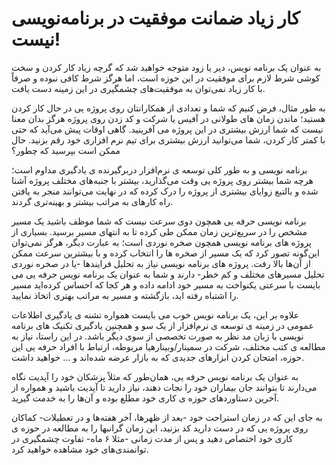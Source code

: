 # کار زیاد ضمانت موفقیت در برنامه‌نویسی نیست!

به عنوان یک برنامه نویس، دیر یا زود متوجه خواهید شد که گرچه زیاد کار کردن و سخت کوشی شرط لازم برای موفقیت در این حوزه است، اما هرگز شرط کافی نبوده و صرفاً با کار زیاد نمی‌توان به موفقیت‌های چشمگیری در این زمینه دست یافت.

به طور مثال، فرض کنیم که شما و تعدادی از همکارانتان روی پروژه یی در حال کار کردن هستید؛ ماندن زمان های طولانی در آفیس یا شرکت و کد زدن روی پروژه هرگز بدان معنا نیست که شما ارزش بیشتری در این پروژه می آفرینید. گاهی اوقات پیش می‌آید که حتی با کمتر کار کردن، شما می‌توانید ارزش بیشتری برای تیم نرم افزاری خود رقم بزنید. حال ممکن است بپرسید که چطور؟

برنامه نویسی و به طور کلی توسعه ی نرم‌افزار دربرگیرنده ی یادگیری مداوم است؛ هرچه شما بیشتر روی پروژه یی وقت می‌گذارید، بیشتر با جنبه‌های مختلف پروژه آشنا شده و بالتبع زوایای بیشتری از پروژه را درک کرده که در نهایت می‌توانند منجر به یافتن راه کارهای به مراتب بیشتر و بهینه‌تری گردند.

برنامه نویسی حرفه یی همچون دوی سرعت نیست که شما موظف باشید یک مسیر مشخص را در سریع‌ترین زمان ممکن طی کرده تا به انتهای مسیر برسید. بسیاری از پروژه های برنامه نویسی همچون صخره نوردی است؛ به عبارت دیگر، هرگز نمی‌توان این‌گونه تصور کرد که یک مسیر از صخره ها را انتخاب کرده و با بیشترین سرعت ممکن از آن‌ها بالا رفت. پروژه های برنامه نویسی نیاز به تحلیل فرایندها -یا در صخره نوردی تحلیل مسیرهای مختلف و کم خطر- دارند و شما به عنوان یک برنامه نویس حرفه یی می بایست با سرعتی یکنواخت به مسیر خود ادامه داده و هر کجا که احساس کرده‌اید مسیر را اشتباه رفته اید،‌ بازگشته و مسیر به مراتب بهتری اتخاذ نمایید.

علاوه بر این، یک برنامه نویس خوب می بایست همواره تشنه ی یادگیری اطلاعات عمومی در زمینه ی توسعه ی نرم‌افزار از یک سو و همچنین یادگیری تکنیک های برنامه نویسی با زبان مد نظر به صورت تخصصی از سوی دیگر باشد. در این راستا، نیاز به مطالعه ی کتب مختلف، شرکت در سمینار/وبینارهیا مربوطه، ارتباط با افراد حرفه یی این حوزه، امتحان کردن ابزارهای جدیدی که به بازار عرضه شده‌اند و … خواهید داشت.

به عنوان یک برنامه نویس حرفه یی، همان‌طور که مثلاً پزشکان خود را آپدیت نگاه می‌دارند تا بتوانند جان بیماران خود را نجات دهند، نیاز دارید تا آپدیت باشید و همواره از آخرین دستاوردهای حوزه ی کاری خود مطلع بوده و آن‌ها را به خدمت گیرید.

به جای این که در زمان استراحت خود -بعد از ظهرها، آخر هفته‌ها و در تعطیلات- کماکان روی پروژه یی که در دست دارید کد بزنید، این زمان گرانبها را به مطالعه در حوزه ی کاری خود اختصاص دهید و پس از مدت زمانی -مثلا ۶ ماه- تفاوت چشمگیری در توانمندی‌های خود مشاهده خواهید کرد.

 

